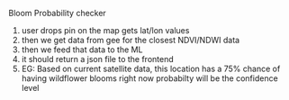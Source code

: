 Bloom Probability checker 

1) user drops pin on the map gets lat/lon values 
2) then we get data from gee for the closest NDVI/NDWI data 
3) then we feed that data to the ML
4) it should return a json file to the frontend
5) EG: Based on current satellite data, this location has a 75% chance of having wildflower blooms right now 
probabilty will be the confidence level